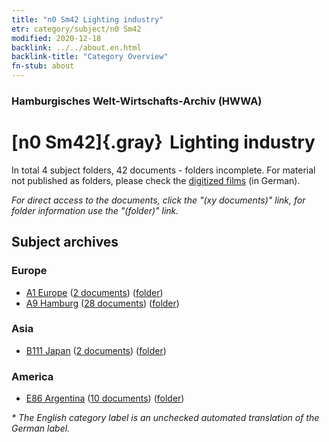 ```yaml
---
title: "n0 Sm42 Lighting industry"
etr: category/subject/n0 Sm42
modified: 2020-12-18
backlink: ../../about.en.html
backlink-title: "Category Overview"
fn-stub: about
---
```


### Hamburgisches Welt-Wirtschafts-Archiv (HWWA)
# [n0 Sm42]{.gray}&#8201; Lighting industry&#160; 





In total 4 subject folders, 42 documents - folders incomplete.
For material not published as folders, please check the [digitized films](/film/h1_sh) (in German).

_For direct access to the documents, click the "(xy documents)" link, for folder information use the "(folder)" link._

## Subject archives



### Europe

- [A1 Europe](../../../geo/about.en.html#A1) (<a href="https://dfg-viewer.de/show/?tx_dlf[id]=https://pm20.zbw.eu/mets/sh/1408xx/140892/1458xx/145846/public.mets.en.xml" target="_blank">2 documents</a>) ([folder](http://purl.org/pressemappe20/folder/sh/140892,145846))
- [A9 Hamburg](../../../geo/about.en.html#A9) (<a href="https://dfg-viewer.de/show/?tx_dlf[id]=https://pm20.zbw.eu/mets/sh/1409xx/140905/1458xx/145846/public.mets.en.xml" target="_blank">28 documents</a>) ([folder](http://purl.org/pressemappe20/folder/sh/140905,145846))

### Asia

- [B111 Japan](../../../geo/about.en.html#B111) (<a href="https://dfg-viewer.de/show/?tx_dlf[id]=https://pm20.zbw.eu/mets/sh/1412xx/141272/1458xx/145846/public.mets.en.xml" target="_blank">2 documents</a>) ([folder](http://purl.org/pressemappe20/folder/sh/141272,145846))

### America

- [E86 Argentina](../../../geo/about.en.html#E86) (<a href="https://dfg-viewer.de/show/?tx_dlf[id]=https://pm20.zbw.eu/mets/sh/1416xx/141692/1458xx/145846/public.mets.en.xml" target="_blank">10 documents</a>) ([folder](http://purl.org/pressemappe20/folder/sh/141692,145846))


_* The English category label is an unchecked automated translation of the German label._

